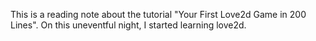 This is a reading note about the tutorial "Your First Love2d Game in 200 Lines". On this uneventful night, I started learning love2d.
